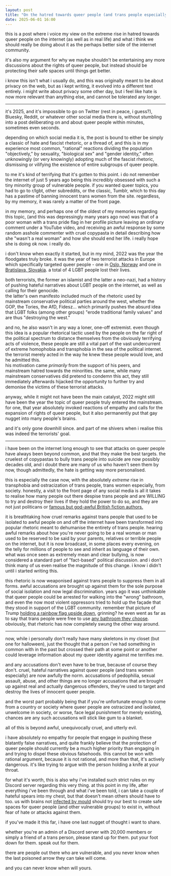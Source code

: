 ```yaml
---
layout: post
title: "On the hatred towards queer people (and trans people especially) and what we should be doing about it"
date: 2025-06-01 16:00
---
```


this is a post where i voice my view on the extreme rise in hatred towards queer people on the internet (as well as in real life)
and what i think we should really be doing about it as the perhaps better side of the internet community.

it's also my argument for why we maybe shouldn't be entertaining any more
discussions about the rights of queer people,
but instead should be protecting their safe spaces until things get better.

i know this isn't what i usually do, and this was originally meant to be about privacy on the web, but as i kept writing, it evolved into a different text
entirely. i might write about privacy some other day, but i feel like hate is now more relevant than anything else,
and cannot be tolerated any longer.

---

it's 2025, and it's impossible to go on Twitter (rest in peace, i guess?), Bluesky, Reddit, or whatever
other social media there is, without stumbling into a post deliberating on and about queer people within minutes, sometimes even seconds.

depending on which social media it is, the post is bound to either be simply a classic of hate and fascist rhetoric,
or a thread of, and this is in my experience most common, "rational" reactions dividing the population
"objectively," by sexuality, "biological sex" and "gender identity," often unknowingly (or very knowingly) adopting much of the fascist rhetoric,
dismissing or vilifying the existence of entire subgroups of queer people.

to me it's kind of terrifying that it's gotten to this point.
i do not remember the internet of just 5 years ago being this incredibly obsessed with such a tiny minority group
of vulnerable people. if you wanted queer topics, you had to go to r/lgbt, other subreddits, or the classic, Tumblr, which
to this day has a pastime of banning innocent trans women from the site.
regardless, by my memory, it was rarely a matter of the front page.

in my memory, and perhaps one of the oldest of my memories regarding this topic, (and this was depressingly many years ago now)
was that of a poor woman with a trans pride flag in her profile picture leaving an ordinary comment under a YouTube video,
and receiving an awful response by some random asshole commenter with cruel copypasta in detail describing how she "wasn't a real woman" and how she should end her life.
i really hope she is doing ok now. i really do.

i don't know when exactly it started, but in my mind, 2022 was the year the floodgates truly broke.
it was the year of two terrorist attacks in Europe which specifically targeted queer people -
one in [Oslo, Norway](https://en.wikipedia.org/wiki/2022_Oslo_shooting) and one in [Bratislava, Slovakia](https://www.reuters.com/world/europe/slovak-pm-condemns-shooting-that-killed-two-outside-gay-bar-2022-10-13/). a total of 4 LGBT people lost their lives.

both terrorists, the former an islamist and the latter a neo-nazi, had a history of pushing hateful narratives about LGBT people
on the internet, as well as calling for their genocide.  
the latter's own manifesto included much of the rhetoric used by
mainstream conservative political parties around the west, whether the GOP, the Tories, the AfD, Fidesz...
which primarily pushes the absurd idea that LGBT folks (among other groups) "erode traditional family values" and are thus "destroying the west."

and no, he also wasn't in any way a loner, one-off extremist.
even though this idea is a popular rhetorical tactic used by the people on the far right of the political spectrum
to distance themselves from the obviously terrifying acts of violence,
these people are still a vital part of the vast undercurrent of extreme homophobia and transphobia in the sea of the political internet.
the terrorist merely acted in the way he knew these people would love,
and he admitted this.  
his motivation came *primarily* from the support of his peers,
and mainstream hatred towards the minorities.
the same, while many mainstream conservatives did pretend to condemn this act,
they still immediately afterwards hijacked the opportunity to further try and demonise the victims of these terrorist attacks.

anyway, while it might not have been the main catalyst, 2022 might still have been the year the topic of queer people
truly entered the mainstream.
for one, that year absolutely invoked reactions of empathy and calls for the expansion of rights of queer people,
but it also permanently put that gay nugget into many people's brains.

and it's only gone downhill since. and part of me shivers when i realise this was indeed the terrorists' goal.

---

i have been on the internet long enough to see that attacks on queer people have always been beyond common,
and that they make the best targets. the cruelest of copypastas to bully trans people into suicide
are now possibly decades old, and i doubt there are many of us who haven't seen them by now,
though admittedly, the hate is getting way more personalised.

this is especially the case now, with the absolutely *extreme* rise in transphobia
and ostracization of trans people, trans women especially, from society.
honestly, a visit to the front page of any social media is all it takes to realise how many people out there
despise trans people and are WILLING to try and destroy their lives if they hold the power to do so,
and they are not just politicans or [famous but god-awful British fiction authors.](https://www.vox.com/culture/23622610/jk-rowling-transphobic-statements-timeline-history-controversy)

it is breathtaking how cruel remarks against trans people that used to be isolated to awful
people on and off the internet have been transformed into popular rhetoric meant to dehumanise the entirety of trans people.
hearing awful remarks about how you're never going to be a real woman or man used to be reserved to be said by
your parents, relatives or terrible people on the internet, but it is now broadcast, in some places every evening,
on the telly for millions of people to see and inherit as language of their own. what was once seen as extremely
mean and clear bullying, is now considered a standard part of "fact-based" political discussion.
and i don't think many of us even realise the magnitude of this change.
i know i didn't until i started writing this.

this rhetoric is now weaponised against trans people to suppress them in all forms.
awful accusations are brought up against them for the sole purpose of social isolation and now legal
discrimination. years ago it was unthinkable that queer people could be arrested for walking into the
"wrong" bathroom, and even the now most violent oppressors tried to hold up the façade that they
stood in support of the LGBT community. remember that picture of Trump [holding a rainbow flag upside down](https://qz.com/823649/donald-trump-unfurled-a-rainbow-flag-with-lgbt-written-on-it-at-a-rally-in-greeley-colorado-to-express-his-so-called-support), grinning?
he even went as far as to say that trans people were free to use [any bathroom they choose](https://time.com/5595474/donald-trump-roll-back-transgender-protections/).
obviously, that rhetoric has now completely swung the other way around.

---

now, while i personally don't really have many skeletons in my closet (but one for halloween),
just the thought that a person i've had
something in common with in the past but crossed their path at some point or another
could leverage information about my queer identity against me terrifies me.

and any accusations don't even have to be true, because of course they don't.
cruel, hateful narratives against queer people (and trans women especially)
are now awfully the norm. accusations of pedophilia, sexual assault, abuse, and other things are no longer
accusations that are brought up against real and actually dangerous offenders, they're used to target and destroy
the lives of innocent queer people. 

and the worst part probably being that if you're unfortunate enough to come from a country or society
where queer people are ostracized and isolated, unwelcome in society, or worse, face legal punishment for
merely existing, chances are any such accusations will stick like gum to a blanket.

all of this is beyond awful, unequivocally cruel, and utterly evil.

i have absolutely no empathy for people that engage in pushing these blatantly false narratives,
and quite frankly believe that the protection of queer people should currently be a much higher priority
than engaging in and trying to dispel these obvious falsehoods.
this cannot be won with rational argument, because it is not rational, and more than that, it's actively dangerous.
it's like trying to argue with the person holding a knife at your throat.

for what it's worth, this is also why i've installed such strict rules on my Discord server regarding this
very thing. at this point in my life, after everything i've been through and what i've been told,
i can take a couple of hateful spears into my chest,
but that doesn't mean others should have to too. us with brains not [infected by mould](https://www.distractify.com/p/jk-rowling-black-mold) should try
our best to create safe spaces for queer people (and other vulnerable groups) to exist in,
without fear of hate or attacks against them.

if you've made it this far, i have one last nugget of thought i want to share.

whether you're an admin of a Discord server with 20,000 members or simply a friend of a trans person,
please stand up for them. put your foot down for them. speak out for them.

there are people out there who are vulnerable, and you never know when the last poisoned arrow they
can take will come.

and you can never know when will yours.

